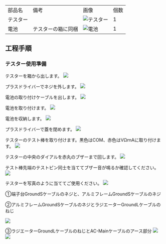 <table class="packing-list">
    <tbody>
        <tr>
            <td>部品名</td>
            <td>備考</td>
            <td class="packing-img">画像</td>
            <td>個数</td>
        </tr>
        <tr>
            <td>テスター</td>
            <td></td>
            <td><img src="./images/028/packing/204.jpg" alt="テスター"/></td>
            <td>1</td>
        </tr>
        <tr>
            <td>電池</td>
            <td>テスターの箱に同梱</td>
            <td><img src="./images/028/packing/battery.jpg" alt="電池"/></td>
            <td>1</td>
        </tr>
    </tbody>
</table>

## 工程手順

### テスター使用準備

テスターを箱から出します。
<img src="./images/028/000.jpg"/>

プラスドライバーでネジを外します。
<img src="./images/028/001.jpg"/>

電池の取り付けケーブルを出します。
<img src="./images/028/002.jpg"/>

電池を取り付けます。
<img src="./images/028/003.jpg"/>

電池を収納します。
<img src="./images/028/004.jpg"/>

プラスドライバーで蓋を閉めます。
<img src="./images/028/005.jpg"/>

テスターのテスト棒を取り付けます。黒色はCOM、赤色はVΩｍAに取り付けます。
<img src="./images/028/006.jpg"/>

テスターの中央のダイアルを赤丸のブザーまで回します。
<img src="./images/028/007.jpg"/>

テスト棒先端のテストピン同士を当ててブザー音が鳴るか確認してください。
<img src="./images/028/008.jpg"/>

テスターを写真のように当ててご使用ください。
<img src="./images/028/IMG_2096.jpg"/>

①端子台GroundSケーブルのネジと、アルミフレームGroundSケーブルのネジ

②アルミフレームGroundSケーブルのネジとラジエーターGroundLケーブルのねじ

<img src="./images/028/IMG_2096.jpg"/>

③ラジエーターGroundLケーブルのねじとAC-Mainケーブルのアース部分
<img src="./images/028/IMG_2096.jpg"/>
<img src="./images/028/IMG_2098.jpg"/>
